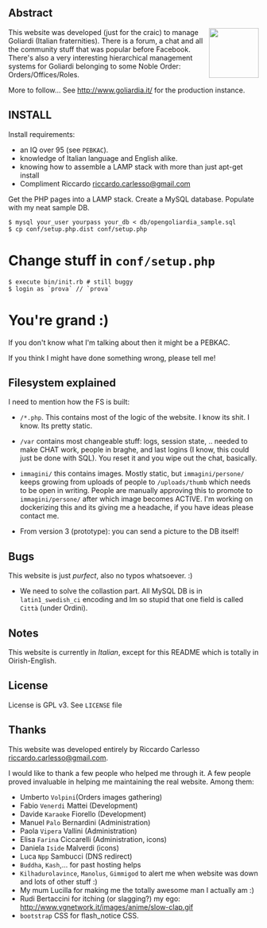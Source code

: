 Abstract
--------
 <img src='https://github.com/palladius/goliardia/raw/master/immagini/logoFooterIside.jpg' height='100' align='right' />

This website was developed (just for the craic) to manage Goliardi (Italian fraternities).
There is a forum, a chat and all the community stuff that was popular before Facebook.
There's also a very interesting hierarchical management systems for Goliardi belonging
to some Noble Order: Orders/Offices/Roles.

More to follow... See http://www.goliardia.it/ for the production instance.

INSTALL
-------

Install requirements: 
- an IQ over 95 (see `PEBKAC`).
- knowledge of Italian language and English alike.
- knowing how to assemble a LAMP stack with more than just apt-get install
- Compliment Riccardo <riccardo.carlesso@gmail.com>

Get the PHP pages into a LAMP stack. 
Create a MySQL database. Populate with my neat sample DB.

	$ mysql your_user yourpass your_db < db/opengoliardia_sample.sql
	$ cp conf/setup.php.dist conf/setup.php
  # Change stuff in `conf/setup.php`
	$ execute bin/init.rb # still buggy
	$ login as `prova` // `prova`
  # You're grand :)

If you don't know what I'm talking about then it might be a PEBKAC. 

If you think I might have done something wrong, please tell me!

Filesystem explained
--------------------

I need to mention how the FS is built:

* `/*.php`. This contains most of the logic of the website. I know its shit. I know.
  Its pretty static.
* `/var` contains most changeable stuff: logs, session state, .. needed to make CHAT work,
  people in braghe, and last logins (I know, this could just be done with SQL).
  You reset it and you wipe out the chat, basically.
* `immagini/` this contains images. Mostly static, but `immagini/persone/` keeps growing from
  uploads of people to `/uploads/thumb` which needs to be open in writing. People are manually
  approving this to promote to `immagini/persone/` after which image becomes ACTIVE. I'm working
  on dockerizing this and its giving me a headache, if you have ideas please contact me.

* From version 3 (prototype): you can send a picture to the DB itself!

Bugs
----

This website is just *purfect*, also no typos whatsoever. :)

* We need to solve the collastion part. All MySQL DB is in `latin1_swedish_ci` encoding
  and Im so stupid that one field is called `Città` (under Ordini).

Notes
-----

This website is currently in *Italian*, except for this README which is totally in Oirish-English.

License
-------

License is GPL v3. See `LICENSE` file

Thanks
------

This website was developed entirely by Riccardo Carlesso <riccardo.carlesso@gmail.com>.

I would like to thank a few people who helped me through it. A few people proved invaluable 
in helping me maintaining the real website. Among them:

- Umberto `Volpini`(Orders images gathering)
- Fabio `Venerdi` Mattei (Development)
- Davide `Karaoke` Fiorello (Development)
- Manuel `Palo` Bernardini (Administration)
- Paola `Vipera` Vallini (Administration)
- Elisa `Farina` Ciccarelli (Administration, icons)
- Daniela `Iside` Malverdi (icons)
- Luca `Npp` Sambucci (DNS redirect)
- `Buddha`, `Kash`,... for past hosting helps
- `Kilhadurolavince`, `Manolus`, `Gimmigod` to alert me when website was down and lots of other stuff :)
- My mum Lucilla for making me the totally awesome man I actually am :)
- Rudi Bertaccini for itching (or slagging?) my ego: http://www.vgnetwork.it/images/anime/slow-clap.gif
- `bootstrap` CSS for flash_notice CSS. 

